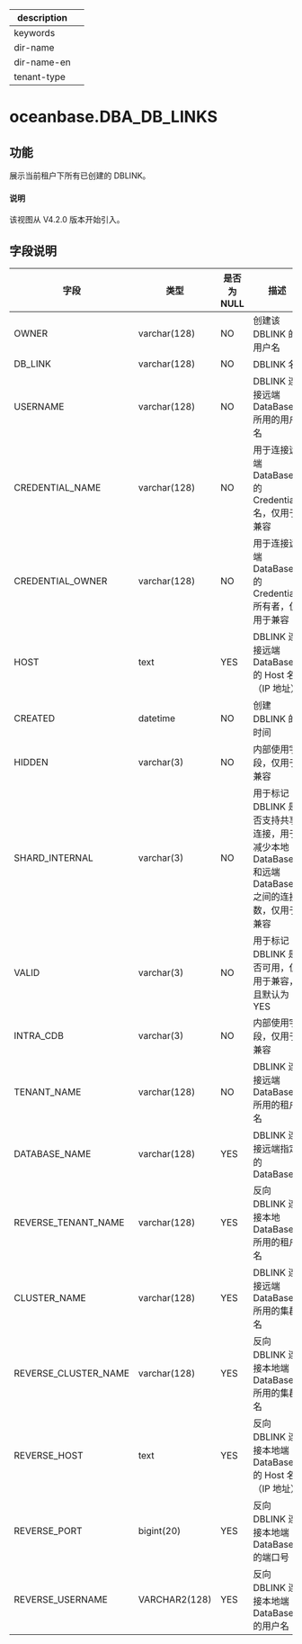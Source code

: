 |description||
|---|---|
|keywords||
|dir-name||
|dir-name-en||
|tenant-type||

# oceanbase.DBA_DB_LINKS

## 功能

展示当前租户下所有已创建的 DBLINK。

 <main id="notice" type='explain'>
   <h4>说明</h4>
   <p>该视图从 V4.2.0 版本开始引入。</p>
 </main>

## 字段说明

| 字段 | 类型 | 是否为 NULL | 描述 |
| --- | --- | --- | --- |
| OWNER | varchar(128) | NO | 创建该 DBLINK 的用户名 |
| DB_LINK | varchar(128) | NO | DBLINK 名 |
| USERNAME | varchar(128) | NO | DBLINK 连接远端 DataBase 所用的用户名 |
| CREDENTIAL_NAME | varchar(128) | NO | 用于连接远端 DataBase 的 Credentials 名，仅用于兼容 |
| CREDENTIAL_OWNER | varchar(128) | NO | 用于连接远端 DataBase 的 Credentials 所有者，仅用于兼容 |
| HOST | text | YES | DBLINK 连接远端 DataBase 的 Host 名（IP 地址） |
| CREATED | datetime | NO | 创建 DBLINK 的时间 |
| HIDDEN | varchar(3) | NO | 内部使用字段，仅用于兼容 |
| SHARD_INTERNAL | varchar(3) | NO | 用于标记 DBLINK 是否支持共享连接，用于减少本地 DataBase 和远端 DataBase 之间的连接数，仅用于兼容 |
| VALID | varchar(3) | NO | 用于标记 DBLINK 是否可用，仅用于兼容，且默认为 YES |
| INTRA_CDB | varchar(3) | NO | 内部使用字段，仅用于兼容 |
| TENANT_NAME | varchar(128) | NO | DBLINK 连接远端 DataBase 所用的租户名 |
| DATABASE_NAME | varchar(128) | YES | DBLINK 连接远端指定的 DataBase |
| REVERSE_TENANT_NAME | varchar(128) | YES | 反向 DBLINK 连接本地 DataBase 所用的租户名 |
| CLUSTER_NAME | varchar(128) | YES | DBLINK 连接远端 DataBase 所用的集群名 |
| REVERSE_CLUSTER_NAME | varchar(128) | YES | 反向 DBLINK 连接本地端 DataBase 所用的集群名 |
| REVERSE_HOST | text | YES | 反向 DBLINK 连接本地端 DataBase 的 Host 名（IP 地址） |
| REVERSE_PORT |  bigint(20) | YES | 反向 DBLINK 连接本地端 DataBase 的端口号 |
| REVERSE_USERNAME | VARCHAR2(128) | YES | 反向 DBLINK 连接本地端 DataBase 的用户名 |
